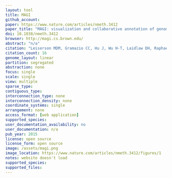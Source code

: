```yaml
---
layout: tool 
title: MAGI
github_account: 
paper: https://www.nature.com/articles/nmeth.3412
paper_title: "MAGI: visualization and collaborative annotation of genomic aberrations."
doi: 10.1038/nmeth.3412
browser: http://magi.cs.brown.edu/
abstract: "n/a"
citation: "Leiserson MDM, Gramazio CC, Hu J, Wu H-T, Laidlaw DH, Raphael BJ. MAGI: visualization and collaborative annotation of genomic aberrations. Nat Methods. nature.com; 2015;12: 483–484."
citation_count: 16
genome_layout: linear
partition: segregated
abstraction: none
focus: single
scale: single
view: multiple
sparse_type: 
contiguous_type: 
interconnection_type: none
interconnection_density: none
coordinate_systems: single
arrangement: none
access_format: [web application]
supported_species: 
user_documentation_availability: no
user_documentation: n/a
pub_year: 2015
license: open source
license_form: open source
image: /assets/magi.png
image_location: https://www.nature.com/articles/nmeth.3412/figures/1
notes: website doesn't load
supported_species: 
supported_files: 
---
```

